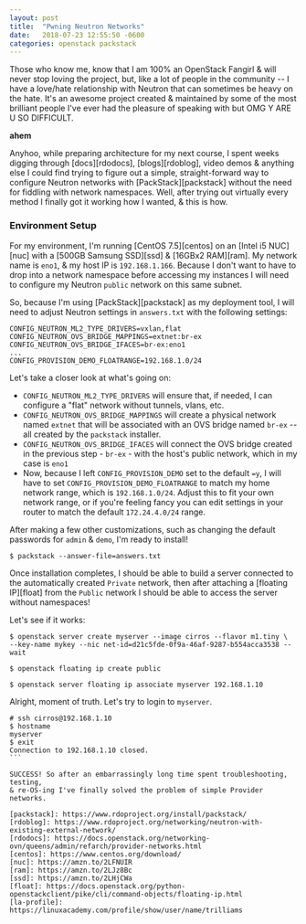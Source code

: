 ```yaml
---
layout: post
title:  "Pwning Neutron Networks"
date:   2018-07-23 12:55:50 -0600
categories: openstack packstack
---
```


Those who know me, know that I am 100% an OpenStack Fangirl & will never stop
loving the project, but, like a lot of people in the community -- I have a
love/hate relationship with Neutron that can sometimes be heavy on
the hate. It's an awesome project created & maintained by some of the most brilliant people I've ever had the pleasure of speaking with but OMG Y ARE U SO DIFFICULT.

**ahem**

Anyhoo, while preparing architecture for my next course, I spent weeks digging
through [docs][rdodocs], [blogs][rdoblog], video demos & anything else I could find trying to figure
out a simple, straight-forward way to configure Neutron networks with [PackStack][packstack] without the need for fiddling with
network namespaces. Well, after trying out virtually every method I finally
got it working how I wanted, & this is how.

### Environment Setup

For my environment, I'm running [CentOS 7.5][centos] on an [Intel i5
NUC][nuc] with a [500GB Samsung SSD][ssd] & [16GBx2 RAM][ram]. My network name is `eno1`, & my host IP is `192.168.1.166`. Because I don't want to have to drop into a network namespace before accessing my instances I will need to configure my Neutron `public` network on this same subnet.

So, because I'm using [PackStack][packstack] as my deployment tool, I will
need to adjust Neutron settings in `answers.txt` with the following settings:

```
CONFIG_NEUTRON_ML2_TYPE_DRIVERS=vxlan,flat
CONFIG_NEUTRON_OVS_BRIDGE_MAPPINGS=extnet:br-ex
CONFIG_NEUTRON_OVS_BRIDGE_IFACES=br-ex:eno1
...
CONFIG_PROVISION_DEMO_FLOATRANGE=192.168.1.0/24
```

Let's take a closer look at what's going on:


- `CONFIG_NEUTRON_ML2_TYPE_DRIVERS` will ensure that, if needed, I can
  configure a "flat" network without tunnels, vlans, etc.
- `CONFIG_NEUTRON_OVS_BRIDGE_MAPPINGS` will create a physical network named
  `extnet` that will be associated with an OVS bridge named `br-ex` -- all
created by the `packstack` installer.
- `CONFIG_NEUTRON_OVS_BRIDGE_IFACES` will connect the OVS bridge created in
  the previous step - `br-ex` - with the host's public network, which in my
case is `eno1`
- Now, because I left `CONFIG_PROVISION_DEMO` set to the default `=y`, I will
  have to set `CONFIG_PROVISION_DEMO_FLOATRANGE` to match my home network
range, which is `192.168.1.0/24`. Adjust this to fit your own network range,
or if you're feeling fancy you can edit settings in your router to match the
default `172.24.4.0/24` range.

After making a few other customizations, such as changing the default
passwords for `admin` & `demo`, I'm ready to install!

```
$ packstack --answer-file=answers.txt
```

Once installation completes, I should be able to build a server connected to
the automatically created `Private` network, then after attaching a [floating
IP][float] from the `Public` network I should be able to access the server
without namespaces!

Let's see if it works:

```
$ openstack server create myserver --image cirros --flavor m1.tiny \
--key-name mykey --nic net-id=d21c5fde-0f9a-46af-9287-b554acca3538 --wait
```

```
$ openstack floating ip create public
```

```
$ openstack server floating ip associate myserver 192.168.1.10
```

Alright, moment of truth. Let's try to login to `myserver`.

````
# ssh cirros@192.168.1.10
$ hostname
myserver
$ exit
Connection to 192.168.1.10 closed.
```

SUCCESS! So after an embarrassingly long time spent troubleshooting, testing,
& re-OS-ing I've finally solved the problem of simple Provider networks.

[packstack]: https://www.rdoproject.org/install/packstack/
[rdoblog]: https://www.rdoproject.org/networking/neutron-with-existing-external-network/
[rdodocs]: https://docs.openstack.org/networking-ovn/queens/admin/refarch/provider-networks.html
[centos]: https://www.centos.org/download/
[nuc]: https://amzn.to/2LFNUIR
[ram]: https://amzn.to/2LJz8Bc
[ssd]: https://amzn.to/2LHjCWa
[float]: https://docs.openstack.org/python-openstackclient/pike/cli/command-objects/floating-ip.html
[la-profile]: https://linuxacademy.com/profile/show/user/name/trilliams
